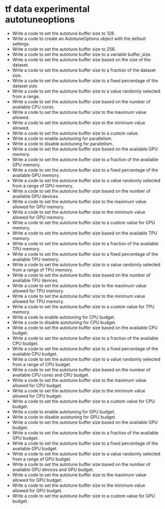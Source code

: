 # tf data experimental autotuneoptions

- Write a code to set the autotune buffer size to 128.
- Write a code to create an AutotuneOptions object with the default settings.
- Write a code to set the autotune buffer size to 256.
- Write a code to set the autotune buffer size to a variable buffer_size.
- Write a code to set the autotune buffer size based on the size of the dataset.
- Write a code to set the autotune buffer size to a fraction of the dataset size.
- Write a code to set the autotune buffer size to a fixed percentage of the dataset size.
- Write a code to set the autotune buffer size to a value randomly selected from a range.
- Write a code to set the autotune buffer size based on the number of available CPU cores.
- Write a code to set the autotune buffer size to the maximum value allowed.
- Write a code to set the autotune buffer size to the minimum value allowed.
- Write a code to set the autotune buffer size to a custom value.
- Write a code to enable autotuning for parallelism.
- Write a code to disable autotuning for parallelism.
- Write a code to set the autotune buffer size based on the available GPU memory.
- Write a code to set the autotune buffer size to a fraction of the available GPU memory.
- Write a code to set the autotune buffer size to a fixed percentage of the available GPU memory.
- Write a code to set the autotune buffer size to a value randomly selected from a range of GPU memory.
- Write a code to set the autotune buffer size based on the number of available GPU devices.
- Write a code to set the autotune buffer size to the maximum value allowed for GPU memory.
- Write a code to set the autotune buffer size to the minimum value allowed for GPU memory.
- Write a code to set the autotune buffer size to a custom value for GPU memory.
- Write a code to set the autotune buffer size based on the available TPU memory.
- Write a code to set the autotune buffer size to a fraction of the available TPU memory.
- Write a code to set the autotune buffer size to a fixed percentage of the available TPU memory.
- Write a code to set the autotune buffer size to a value randomly selected from a range of TPU memory.
- Write a code to set the autotune buffer size based on the number of available TPU devices.
- Write a code to set the autotune buffer size to the maximum value allowed for TPU memory.
- Write a code to set the autotune buffer size to the minimum value allowed for TPU memory.
- Write a code to set the autotune buffer size to a custom value for TPU memory.
- Write a code to enable autotuning for CPU budget.
- Write a code to disable autotuning for CPU budget.
- Write a code to set the autotune buffer size based on the available CPU budget.
- Write a code to set the autotune buffer size to a fraction of the available CPU budget.
- Write a code to set the autotune buffer size to a fixed percentage of the available CPU budget.
- Write a code to set the autotune buffer size to a value randomly selected from a range of CPU budget.
- Write a code to set the autotune buffer size based on the number of available CPU cores and CPU budget.
- Write a code to set the autotune buffer size to the maximum value allowed for CPU budget.
- Write a code to set the autotune buffer size to the minimum value allowed for CPU budget.
- Write a code to set the autotune buffer size to a custom value for CPU budget.
- Write a code to enable autotuning for GPU budget.
- Write a code to disable autotuning for GPU budget.
- Write a code to set the autotune buffer size based on the available GPU budget.
- Write a code to set the autotune buffer size to a fraction of the available GPU budget.
- Write a code to set the autotune buffer size to a fixed percentage of the available GPU budget.
- Write a code to set the autotune buffer size to a value randomly selected from a range of GPU budget.
- Write a code to set the autotune buffer size based on the number of available GPU devices and GPU budget.
- Write a code to set the autotune buffer size to the maximum value allowed for GPU budget.
- Write a code to set the autotune buffer size to the minimum value allowed for GPU budget.
- Write a code to set the autotune buffer size to a custom value for GPU budget.
